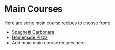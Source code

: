 # Main Courses

Here are some main course recipes to choose from:

- [Spaghetti Carbonara](spaghetti_carbonara.md)
- [Homemade Pizza](pizza.md)
- Add more main course recipes here...